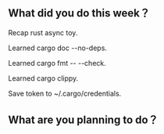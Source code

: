 ## What did you do this week？
Recap rust async toy.

Learned cargo doc --no-deps.

Learned cargo fmt -- --check.

Learned cargo clippy.

Save token to ~/.cargo/credentials.

## What are you planning to do？

